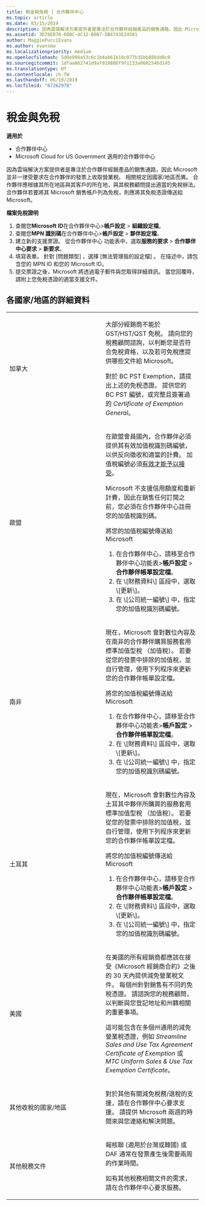 ```yaml
---
title: 稅金與免稅 | 合作夥伴中心
ms.topic: article
ms.date: 03/15/2019
description: 因為雲端解決方案提供者是專注於合作夥伴經銷產品的銷售通路，因此 Microsoft 並非一律受要求在合作夥伴的發票上收取營業稅。
ms.assetid: 3D78EB70-68BC-4C12-B9B7-DB4743E24501
author: MaggiePucciEvans
ms.author: evansma
ms.localizationpriority: medium
ms.openlocfilehash: 5d0e998a53c6c1b4ab61b18c077b35bb888dd8c0
ms.sourcegitcommit: 1dfaa862741d9af918886f9f1133a0602546d145
ms.translationtype: HT
ms.contentlocale: zh-TW
ms.lasthandoff: 06/19/2019
ms.locfileid: "67262978"
---
```

# <a name="tax-and-tax-exemptions"></a>稅金與免稅

**適用於**

-  合作夥伴中心
-  Microsoft Cloud for US Government 適用的合作夥伴中心


因為雲端解決方案提供者是專注於合作夥伴經銷產品的銷售通路，因此 Microsoft 並非一律受要求在合作夥伴的發票上收取營業稅。 相關規定因國家/地區而異。 合作夥伴應根據其所在地區與其客戶的所在地，與其稅務顧問提出適當的免稅辦法。 合作夥伴若要將其 Microsoft 銷售帳戶列為免稅，則應將其免稅憑證傳送給 Microsoft。

**檔案免稅證明**

1.  查閱您**Microsoft ID**在合作夥伴中心&gt;**帳戶設定** &gt; **組織設定檔**。
2.  查閱您**MPN 識別碼**在合作夥伴中心&gt;**帳戶設定** &gt; **夥伴設定檔**。
3.  建立新的支援票證。 從合作夥伴中心 功能表中，選取**服務的要求** &gt; **合作夥伴中心要求** &gt; **新要求**。
4.  填寫表單。 針對 \[問題類型\]  ，選擇 \[無法管理我的設定檔\]  。 在描述中，請包含您的 MPN ID 和您的 Microsoft ID。
5.  提交票證之後，Microsoft 將透過電子郵件與您取得詳細資訊。 當您回覆時，請附上您免稅憑證的適當支援文件。

## <a name="details-by-countryregion"></a>各國家/地區的詳細資料

<table>
<colgroup>
<col width="50%" />
<col width="50%" />
</colgroup>
<tbody>
<tr class="odd">
<td>加拿大</td>
<td><p>大部分經銷商不能於 GST/HST/QST 免稅。 請向您的稅務顧問諮詢，以判斷您是否符合免稅資格，以及若可免稅應提供哪些文件給 Microsoft。</p>
<p>對於 BC PST Exemption，請提出上述的免稅憑證。 提供您的 BC PST 編號，或完整且簽署過的 <em>Certificate of Exemption General</em>。</p></td>
</tr>
<tr class="even">
<td>歐盟</td>
<td><p>在歐盟會員國內，合作夥伴必須提供其有效加值稅識別碼編號，以供反向徵收和適當的計費。 加值稅編號必須<a href="https://go.microsoft.com/fwlink/p/?LinkId=808160" data-raw-source="[accepted as valid](https://go.microsoft.com/fwlink/p/?LinkId=808160)">有效才能予以接受</a>。</p>
<p>Microsoft 不支援信用額度和重新計費，因此在銷售任何訂閱之前，您必須在合作夥伴中心註冊您的加值稅識別碼。</p>
<p>將您的加值稅編號傳送給 Microsoft</strong></p>
<ol>
<li>在合作夥伴中心，請移至合作夥伴中心功能表&gt;<strong>帳戶設定</strong> &gt; <strong>合作夥伴帳單設定檔</strong>。</li>
<li>在 \[財務資料\] 區段中，選取 \[更新\]。</li>
<li>在 \[公司統一編號\] 中，指定您的加值稅識別碼編號。</li>
</ol></td>
</tr>
<tr class="odd">
<td>南非</td>
<td><p>
現在，Microsoft 會對數位內容及在南非的合作夥伴購買服務套用標準加值型稅 （加值稅）。 若要從您的發票中排除的加值稅，並自行管理，使用下列程序來更新您的合作夥伴帳單設定檔。
</p>
<p>將您的加值稅編號傳送給 Microsoft</strong></p>
<ol>
<li>在合作夥伴中心，請移至合作夥伴中心功能表&gt;<strong>帳戶設定</strong> &gt; <strong>合作夥伴帳單設定檔</strong>。</li>
<li>在 \[財務資料\] 區段中，選取 \[更新\]。</li>
<li>在 \[公司統一編號\] 中，指定您的加值稅識別碼編號。</li>
</ol></td>
</tr>
<tr class="even">
<td>土耳其</td>
<td>
<p>
現在，Microsoft 會對數位內容及土耳其中夥伴所購買的服務套用標準加值型稅 （加值稅）。 若要從您的發票中排除的加值稅，並自行管理，使用下列程序來更新您的合作夥伴帳單設定檔。
</p>
<p>將您的加值稅編號傳送給 Microsoft</strong></p>
<ol>
<li>在合作夥伴中心，請移至合作夥伴中心功能表&gt;<strong>帳戶設定</strong> &gt; <strong>合作夥伴帳單設定檔</strong>。</li>
<li>在 \[財務資料\] 區段中，選取 \[更新\]。</li>
<li>在 \[公司統一編號\] 中，指定您的加值稅識別碼編號。</li>
</ol></td>
</tr>
<tr class="odd">
<td>美國</td>
<td><p>在美國的所有經銷商都應該在接受《Microsoft 經銷商合約》之後的 30 天內提供減免營業稅文件。 每個州針對銷售有不同的免稅憑證。 請諮詢您的稅務顧問，以判斷與您登記地址和州籍相關的重要事項。</p>
<p>這可能包含在多個州通用的減免營業稅憑證，例如 <em>Streamline Sales and Use Tax Agreement Certificate of Exemption</em> 或 <em>MTC Uniform Sales &amp; Use Tax Exemption Certificate</em>。</p></td>
</tr>
<tr class="even">
<td>其他收稅的國家/地區</td>
<td><p>對於其他有關減免稅務/退稅的支援，請在合作夥伴中心要求支援。 請提供 Microsoft 兩週的時間來與您連絡和解決問題。</p></td>
</tr>
<tr class="odd">
<td>其他稅務文件</td>
<td><p>報核聯 (適用於台灣或韓國) 或 DAF 通常在發票產生後需要兩周的作業時間。</p>
<p>如有其他稅務相關文件的需求，請在合作夥伴中心要求服務。</p></td>
</tr>
</tbody>
</table>
 

 

 



